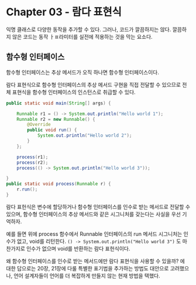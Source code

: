 # Chapter 03 - 람다 표현식

익명 클래스로 다양한 동작을 추가할 수 있다. 그러나, 코드가 깔끔하지는 않다. 깔끔하지 않은 코드는 동작 ㅏㅍ라미터를 실전에 적용하는 것을 막는 요소다.

## 함수형 인터페이스

함수형 인터페이스는 추상 메서드가 오직 하나면 함수형 인터페이스이다.

람다 표현식으로 함수형 인터페이스의 추상 메서드 구현을 직접 전달할 수 있으므로 전체 표현식을 함수형 인터페이스의 인스턴스로 취급할 수 있다.

```java
public static void main(String[] args) {

    Runnable r1 = () -> System.out.println("Hello world 1");
    Runnable r2 = new Runnable() {
        @Override
        public void run() {
            System.out.println("Hello world 2");
        }
    };

    process(r1);
    process(r2);
    process(() -> System.out.println("Hello world 3"));

}
public static void process(Runnable r) {
    r.run();
}
```

람다 표헌식은 변수에 할당하거나 함수형 인터페이스를 인수로 받는 메서드로 전달할 수 있으며, 함수형 인터페이스의 추상 메서드와 같은 시그니처를 갖는다는 사실을 우선 기억하자.

예를 들면 위에 process 함수에서 Runnable 인터페이스의 run 메서드 시그니처는 인수가 없고, void를 리턴한다. `() -> System.out.println("Hello world 3")` 도 마찬가지로 인수가 없으며 void를 반환하는 람다 표헌식이다.

왜 함수형 인터페이스를 인수로 받는 메서드에만 람다 표현식을 사용할 수 있을까? 에 대한 답으로는 20장, 21장에 다룰 특별한 표기법을 추가하는 방법도 대안으로 고려했으나, 언어 설계자들이 언어를 더 복잡하게 만들지 않는 현재 방법을 택했다.